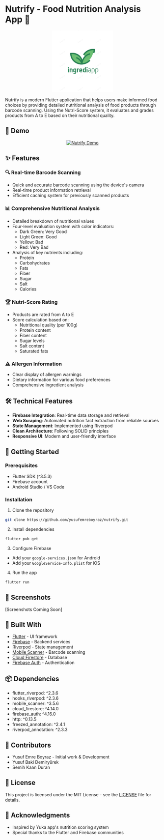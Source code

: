 # Nutrify - Food Nutrition Analysis App 🥗

<p align="center">
  <img src="assets\readme.png" width="200" alt="Nutrify Logo">
</p>

Nutrify is a modern Flutter application that helps users make informed food choices by providing detailed nutritional analysis of food products through barcode scanning. Using the Nutri-Score system, it evaluates and grades products from A to E based on their nutritional quality.

## 🎥 Demo

<div align="center">
  
[![Nutrify Demo](https://img.youtube.com/vi/sj1hk2sSqSs/0.jpg)](https://www.youtube.com/embed/sj1hk2sSqSs?autoplay=1&mute=1 "Watch Nutrify Demo")

</div>

## ✨ Features

### 🔍 Real-time Barcode Scanning
- Quick and accurate barcode scanning using the device's camera
- Real-time product information retrieval
- Efficient caching system for previously scanned products

### 📊 Comprehensive Nutritional Analysis
- Detailed breakdown of nutritional values
- Four-level evaluation system with color indicators:
  - Dark Green: Very Good
  - Light Green: Good
  - Yellow: Bad
  - Red: Very Bad
- Analysis of key nutrients including:
  - Protein
  - Carbohydrates
  - Fats
  - Fiber
  - Sugar
  - Salt
  - Calories

### 🏆 Nutri-Score Rating
- Products are rated from A to E
- Score calculation based on:
  - Nutritional quality (per 100g)
  - Protein content
  - Fiber content
  - Sugar levels
  - Salt content
  - Saturated fats

### ⚠️ Allergen Information
- Clear display of allergen warnings
- Dietary information for various food preferences
- Comprehensive ingredient analysis

## 🛠️ Technical Features

- **Firebase Integration**: Real-time data storage and retrieval
- **Web Scraping**: Automated nutrition fact extraction from reliable sources
- **State Management**: Implemented using Riverpod
- **Clean Architecture**: Following SOLID principles
- **Responsive UI**: Modern and user-friendly interface

## 🚀 Getting Started

### Prerequisites
- Flutter SDK (^3.5.3)
- Firebase account
- Android Studio / VS Code

### Installation

1. Clone the repository
```bash
git clone https://github.com/yusufemreboyraz/nutrify.git
```

2. Install dependencies
```bash
flutter pub get
```

3. Configure Firebase
- Add your `google-services.json` for Android
- Add your `GoogleService-Info.plist` for iOS

4. Run the app
```bash
flutter run
```

## 📱 Screenshots

[Screenshots Coming Soon]

## 🔧 Built With

- [Flutter](https://flutter.dev/) - UI framework
- [Firebase](https://firebase.google.com/) - Backend services
- [Riverpod](https://riverpod.dev/) - State management
- [Mobile Scanner](https://pub.dev/packages/mobile_scanner) - Barcode scanning
- [Cloud Firestore](https://firebase.google.com/products/firestore) - Database
- [Firebase Auth](https://firebase.google.com/products/auth) - Authentication

## 📦 Dependencies

- flutter_riverpod: ^2.3.6
- hooks_riverpod: ^2.3.6
- mobile_scanner: ^3.5.6
- cloud_firestore: ^4.14.0
- firebase_auth: ^4.16.0
- http: ^0.13.5
- freezed_annotation: ^2.4.1
- riverpod_annotation: ^2.3.3

## 👥 Contributors

- Yusuf Emre Boyraz - Initial work & Development
- Yusuf Baki Demiryürek 
- Semih Kaan Duran

## 📄 License

This project is licensed under the MIT License - see the [LICENSE](LICENSE) file for details.

## 🙏 Acknowledgments

- Inspired by Yuka app's nutrition scoring system
- Special thanks to the Flutter and Firebase communities
